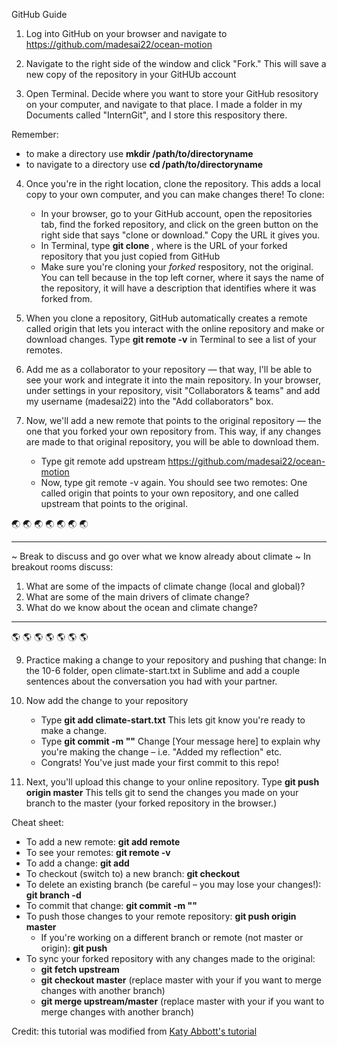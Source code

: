 GitHub Guide 

1. Log into GitHub on your browser and navigate to https://github.com/madesai22/ocean-motion

2. Navigate to the right side of the window and click "Fork." This will save a new copy of the repository in your GitHUb account

3. Open Terminal. Decide where you want to store your GitHub resository on your computer, and navigate to that place. I made a folder in my Documents called "InternGit", and I store this respository there. 

Remember: 
* to make a directory use **mkdir /path/to/directoryname**
* to navigate to a directory use **cd /path/to/directoryname**

4. Once you're in the right location, clone the repository. This adds a local copy to your own computer, and you can make changes there! To clone:
	* In your browser, go to your GitHub account, open the repositories tab, find the forked repository, and click on the green button on the right side that says "clone or download." Copy the URL it gives you.
	* In Terminal, type **git clone <url>**, where **<url>** is the URL of your forked repository that you just copied from GitHub
	* Make sure you're cloning your *forked* respository, not the original. You can tell because in the top left corner, where it says the name of the repository, it will have a description that identifies where it was forked from.

5. When you clone a repository, GitHub automatically creates a remote called origin that lets you interact with the online repository and make or download changes. Type **git remote -v** in Terminal to see a list of your remotes.

6. Add me as a collaborator to your repository — that way, I'll be able to see your work and integrate it into the main repository. In your browser, under settings in your repository, visit "Collaborators & teams" and add my username (madesai22) into the "Add collaborators" box. 

7. Now, we'll add a new remote that points to the original repository — the one that you forked your own repository from. This way, if any changes are made to that original repository, you will be able to download them.
	* Type git remote add upstream https://github.com/madesai22/ocean-motion
	* Now, type git remote -v again. You should see two remotes: One called origin that points to your own repository, and one called upstream that points to the original. 



:earth_asia: :earth_asia: :earth_asia: :earth_asia: :earth_asia: :earth_asia: :earth_asia:
************************************
 ~ Break to discuss and go over what we know already about climate ~ 
In breakout rooms discuss:
1. What are some of the impacts of climate change (local and global)?
2. What are some of the main drivers of climate change?
3. What do we know about the ocean and climate change?
***********************************
:earth_americas: :earth_americas: :earth_americas: :earth_americas: :earth_americas: :earth_americas: :earth_americas:

9. Practice making a change to your repository and pushing that change: In the 10-6 folder, open climate-start.txt in Sublime and add a couple sentences about the conversation you had with your partner. 

10. Now add the change to your repository
	* Type **git add climate-start.txt** This lets git know you're ready to make a change.
	* Type **git commit -m "<Your message here>"** Change [Your message here] to explain why you're making the change – i.e. "Added my reflection" etc.
	* Congrats! You've just made your first commit to this repo!

11. Next, you'll upload this change to your online repository. Type **git push origin master** This tells git to send the changes you made on your branch to the master (your forked repository in the browser.)



Cheat sheet:

* To add a new remote: **git add remote <name> <url>**
* To see your remotes: **git remote -v**
* To add a change: **git add <file-name>**
* To checkout (switch to) a new branch: **git checkout <branch-name>**
* To delete an existing branch (be careful – you may lose your changes!): **git branch -d <branch-name>**
* To commit that change: **git commit -m "<your message here>"**
* To push those changes to your remote repository: **git push origin master**
	* If you're working on a different branch or remote (not master or origin): **git push <remote-name> <branch-name>**
* To sync your forked repository with any changes made to the original:
	* **git fetch upstream**
	* **git checkout master** (replace master with your <branch-name> if you want to merge changes with another branch)
	* **git merge upstream/master** (replace master with your <branch-name> if you want to merge changes with another branch)


Credit: this tutorial was modified from [Katy Abbott's tutorial](https://github.com/amnh/BridgeUP-STEM-Oceans-Six/blob/master/git-instructions.md)




